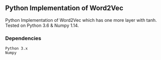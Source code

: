 ## Python Implementation of Word2Vec

Python Implementation of Word2Vec which has one more layer with tanh.<br>
Tested on Python 3.6 & Numpy 1.14.

### Dependencies

```
Python 3.x
Numpy
```
